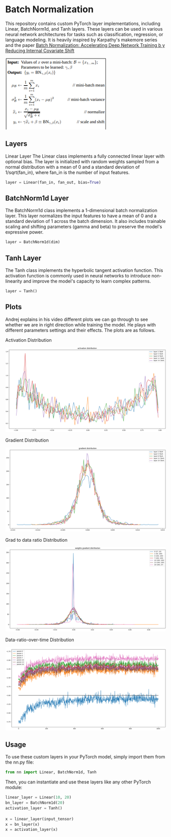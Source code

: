 # Batch Normalization 

This repository contains custom PyTorch layer implementations, including Linear, BatchNorm1d, and Tanh layers. These layers can be used in various neural network architectures for tasks such as classification, regression, or language modeling. It is heavily inspired by Karpathy's makemore series and the paper [Batch Normalization: Accelerating Deep Network Training b
y
Reducing Internal Covariate Shift](https://arxiv.org/pdf/1502.03167.pdf) 

![alt text](data/image.png)

## Layers
Linear Layer
The Linear class implements a fully connected linear layer with optional bias. The layer is initialized with random weights sampled from a normal distribution with a mean of 0 and a standard deviation of 1/sqrt(fan_in), where fan_in is the number of input features.

```python
layer = Linear(fan_in, fan_out, bias=True)
```

## BatchNorm1d Layer
The BatchNorm1d class implements a 1-dimensional batch normalization layer. This layer normalizes the input features to have a mean of 0 and a standard deviation of 1 across the batch dimension. It also includes trainable scaling and shifting parameters (gamma and beta) to preserve the model's expressive power.

```python
layer = BatchNorm1d(dim)
```

## Tanh Layer
The Tanh class implements the hyperbolic tangent activation function. This activation function is commonly used in neural networks to introduce non-linearity and improve the model's capacity to learn complex patterns.

```python 
layer = Tanh()
```

## Plots

Andrej explains in his video different plots we can go through to see whether we are in right direction while training the model. He plays with different parameters settings and their effects. The plots are as follows. 

Activation Distribution

![Activation Distribution](plots/activations.png)

Gradient Distribution

![Gradient](plots/gradients.png)

Grad to data ratio Distribution

![Grad data ratio](plots/grad-data-ratio.png)

Data-ratio-over-time Distribution

![data-ratio-over-time](plots/data-ratio-over-time.png)
## Usage
To use these custom layers in your PyTorch model, simply import them from the nn.py file:

```python
from nn import Linear, BatchNorm1d, Tanh
```

Then, you can instantiate and use these layers like any other PyTorch module:
```python
linear_layer = Linear(10, 20)
bn_layer = BatchNorm1d(20)
activation_layer = Tanh()

x = linear_layer(input_tensor)
x = bn_layer(x)
x = activation_layer(x)
```
